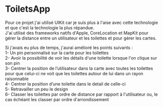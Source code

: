 # ToiletsApp

Pour ce projet j'ai utilisé UIKit car je suis plus à l'aise avec cette technologie et que c'est la technologie la plus répandue.  
J'ai utilisé des frameworks natifs d'Apple, CoreLocation et MapKit pour gérer la distance entre un utilisateur et les toilettes et pour gérer les cartes.  

Si j'avais eu plus de temps, j'aurai amélioré les points suivants :  
1- Un pin personnalisé sur la carte pour les toilettes  
2- Avoir la possibilité de voir les détails d'une toilette lorsque l'on clique sur son pin  
3- Centrer la position de l’utilisateur dans la carte avec toutes les toilettes pour que celui-ci ne voit que les toilettes autour de lui dans un rayon raisonnable  
4- Centrer la position d’une toilette dans le detail de celle-ci  
5- Retravailler un peu le design  
6- Classer les toilettes par ordre de distance par rapport à l'utilisateur ou, le cas échéant les classer par ordre d'arrondissement
